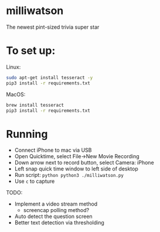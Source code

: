 # milliwatson
The newest pint-sized trivia super star

# To set up:
Linux:
```bash
sudo apt-get install tesseract -y
pip3 install -r requirements.txt
```

MacOS:
```bash
brew install tesseract
pip3 install -r requirements.txt
```

# Running
* Connect iPhone to mac via USB
* Open Quicktime, select File->New Movie Recording
* Down arrow next to record button, select Camera: iPhone
* Left snap quick time window to left side of desktop
* Run script: ```python python3 ./milliwatson.py```
* Use ```c``` to capture

TODO:
  * Implement a video stream method
    * screencap polling method?
  * Auto detect the question screen
  * Better text detection via thresholding
